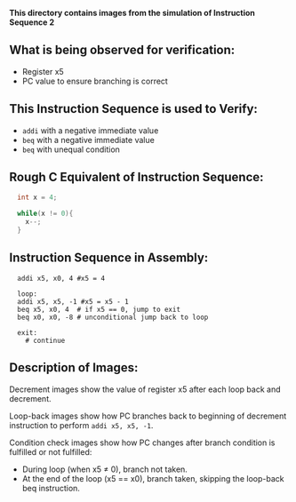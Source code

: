 **This directory contains images from the simulation of Instruction Sequence 2**

## What is being observed for verification:
 - Register x5
 - PC value to ensure branching is correct

## This Instruction Sequence is used to Verify:
 - `addi` with a negative immediate value
 - `beq` with a negative immediate value
 - `beq` with unequal condition

## Rough C Equivalent of Instruction Sequence:
``` C
  int x = 4;

  while(x != 0){
    x--;
  }
```

## Instruction Sequence in Assembly:
``` assembly
  addi x5, x0, 4 #x5 = 4

  loop:
  addi x5, x5, -1 #x5 = x5 - 1
  beq x5, x0, 4  # if x5 == 0, jump to exit
  beq x0, x0, -8 # unconditional jump back to loop

  exit:
    # continue
```

## Description of Images:
Decrement images show the value of register x5 after each loop back and decrement.

Loop-back images show how PC branches back to beginning of decrement instruction to perform `addi x5, x5, -1`.

Condition check images show how PC changes after branch condition is fulfilled or not fulfilled:
  - During loop (when x5 ≠ 0), branch not taken.
  - At the end of the loop (x5 == x0), branch taken, skipping the loop-back beq instruction.
